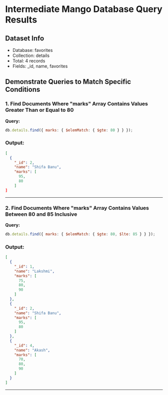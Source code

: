 # Intermediate Mango Database Query Results

## Dataset Info

* Database: favorites
* Collection: details
* Total: 4 records
* Fields: \_id, name, favorites

## Demonstrate Queries to Match Specific Conditions

### 1. Find Documents Where "marks" Array Contains Values Greater Than or Equal to 80

**Query:**

```javascript
db.details.find({ marks: { $elemMatch: { $gte: 80 } } });
```

### Output:

```json
[
  {
    "_id": 2,
    "name": "Shifa Banu",
    "marks": [
      95,
      80
    ]
]
```

---

### 2. Find Documents Where "marks" Array Contains Values Between 80 and 85 Inclusive

**Query:**

```javascript
db.details.find({ marks: { $elemMatch: { $gte: 80, $lte: 85 } } });
```

### Output:

```json
[
  {
    "_id": 1,
    "name": "Lakshmi",
    "marks": [
      75,
      80,
      90
    ]
  },
  {
    "_id": 2,
    "name": "Shifa Banu",
    "marks": [
      95,
      80
    ]
  },
  {
    "_id": 4,
    "name": "Akash",
    "marks": [
      70,
      80,
      90
    ]
  }
]
```

---

